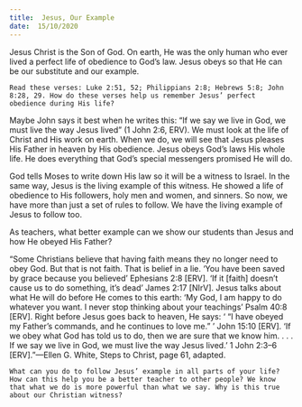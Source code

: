 ```yaml
---
title:  Jesus, Our Example 
date:  15/10/2020
---
```


Jesus Christ is the Son of God. On earth, He was the only human who ever lived a perfect life of obedience to God’s law. Jesus obeys so that He can be our substitute and our example.

`Read these verses: Luke 2:51, 52; Philippians 2:8; Hebrews 5:8; John 8:28, 29. How do these verses help us remember Jesus’ perfect obedience during His life?`

Maybe John says it best when he writes this: “If we say we live in God, we must live the way Jesus lived” (1 John 2:6, ERV). We must look at the life of Christ and His work on earth. When we do, we will see that Jesus pleases His Father in heaven by His obedience. Jesus obeys God’s laws His whole life. He does everything that God’s special messengers promised He will do.

God tells Moses to write down His law so it will be a witness to Israel. In the same way, Jesus is the living example of this witness. He showed a life of obedience to His followers, holy men and women, and sinners. So now, we have more than just a set of rules to follow. We have the living example of Jesus to follow too.

As teachers, what better example can we show our students than Jesus and how He obeyed His Father?

“Some Christians believe that having faith means they no longer need to obey God. But that is not faith. That is belief in a lie. ‘You have been saved by grace because you believed’ Ephesians 2:8 [ERV]. ‘If it [faith] doesn’t cause us to do something, it’s dead’ James 2:17 [NIrV]. Jesus talks about what He will do before He comes to this earth: ‘My God, I am happy to do whatever you want. I never stop thinking about your teachings’ Psalm 40:8 [ERV]. Right before Jesus goes back to heaven, He says: ‘ “I have obeyed my Father’s commands, and he continues to love me.” ’ John 15:10 [ERV]. ‘If we obey what God has told us to do, then we are sure that we know him. . . . If we say we live in God, we must live the way Jesus lived.’ 1 John 2:3–6 [ERV].”—Ellen G. White, Steps to Christ, page 61, adapted.

`What can you do to follow Jesus’ example in all parts of your life? How can this help you be a better teacher to other people? We know that what we do is more powerful than what we say. Why is this true about our Christian witness?`